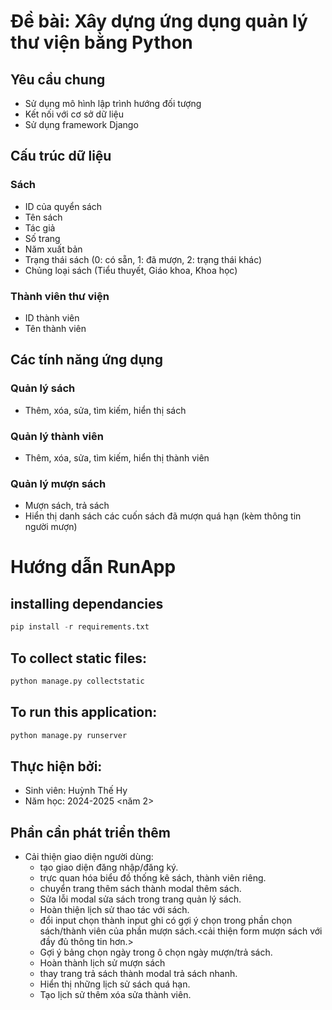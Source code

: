 # Đề bài: Xây dựng ứng dụng quản lý thư viện bằng Python

## Yêu cầu chung
- Sử dụng mô hình lập trình hướng đối tượng
- Kết nối với cơ sở dữ liệu
- Sử dụng framework Django

## Cấu trúc dữ liệu
### Sách
- ID của quyển sách
- Tên sách
- Tác giả
- Số trang
- Năm xuất bản
- Trạng thái sách (0: có sẵn, 1: đã mượn, 2: trạng thái khác)
- Chủng loại sách (Tiểu thuyết, Giáo khoa, Khoa học)

### Thành viên thư viện
- ID thành viên
- Tên thành viên

## Các tính năng ứng dụng
### Quản lý sách
- Thêm, xóa, sửa, tìm kiếm, hiển thị sách

### Quản lý thành viên
- Thêm, xóa, sửa, tìm kiếm, hiển thị thành viên

### Quản lý mượn sách
- Mượn sách, trả sách
- Hiển thị danh sách các cuốn sách đã mượn quá hạn (kèm thông tin người mượn)

# Hướng dẫn RunApp
## installing dependancies

```python
pip install -r requirements.txt
```

## To collect static files:

```python
python manage.py collectstatic
```

## To run this application:

```python
python manage.py runserver
```
## Thực hiện bởi:
- Sinh viên: Huỳnh Thế Hy
- Năm học: 2024-2025 <năm 2>

## Phần cần phát triển thêm
- Cải thiện giao diện người dùng:
    + tạo giao diện đăng nhập/đăng ký.
    + trực quan hóa biểu đồ thống kê sách, thành viên riêng.
    + chuyển trang thêm sách thành modal thêm sách.
    + Sửa lỗi modal sửa sách trong trang quản lý sách.
    + Hoàn thiện lịch sử thao tác với sách.
    + đổi input chọn thành input ghi có gợi ý chọn trong phần chọn sách/thành viên của phần mượn sách.<cải thiện form mượn sách với đầy đủ thông tin hơn.>
    + Gợi ý bảng chọn ngày trong ô chọn ngày mượn/trả sách.
    + Hoàn thành lịch sử mượn sách
    + thay trang trả sách thành modal trả sách nhanh.
    + Hiển thị những lịch sử sách quá hạn.
    + Tạo lịch sử thêm xóa sửa thành viên.
